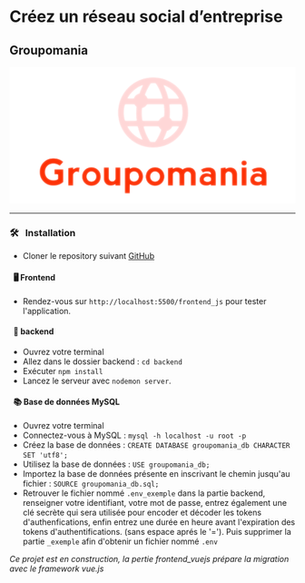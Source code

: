 # Créez un réseau social d’entreprise

## Groupomania
![](frontend_js/public/img/icon-above-font_alpha.png)

***

### 🛠️ &nbsp; Installation
* Cloner le repository suivant [GitHub](https://github.com/ben3211/BenoitSaby_7_15062021.git)

#### &nbsp; 🖥️ Frontend
* Rendez-vous sur `http://localhost:5500/frontend_js` pour tester l'application.

#### &nbsp; 🔨 backend
* Ouvrez votre terminal
* Allez dans le dossier backend : `cd backend`
* Exécuter `npm install`
* Lancez le serveur avec `nodemon server`.

#### &nbsp; 📚 Base de données MySQL
* Ouvrez votre terminal
* Connectez-vous à MySQL : `mysql -h localhost -u root -p`
* Créez la base de données : `CREATE DATABASE groupomania_db CHARACTER SET 'utf8';`
* Utilisez la base de données : `USE groupomania_db;`
* Importez la base de données présente en inscrivant le chemin jusqu'au fichier : `SOURCE groupomania_db.sql;`
* Retrouver le fichier nommé `.env_exemple` dans la partie backend, renseigner votre identifiant, votre mot de passe, entrez également une clé secrète qui sera utilisée pour encoder et décoder les tokens d'authenfications, enfin entrez une durée en heure avant l'expiration des tokens d'authentifications.  (sans espace aprés le '='). Puis supprimer la partie `_exemple` afin d'obtenir un fichier nommé `.env`

_Ce projet est en construction, la pertie frontend_vuejs prépare la migration avec le framework vue.js_